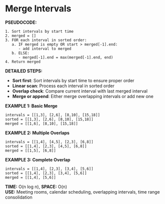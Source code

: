 # Merge Intervals

**PSEUDOCODE:**
```
1. Sort intervals by start time
2. merged = []
3. FOR each interval in sorted order:
   a. IF merged is empty OR start > merged[-1].end:
      - add interval to merged
   b. ELSE:
      - merged[-1].end = max(merged[-1].end, end)
4. Return merged
```

**DETAILED STEPS:**
- **Sort first**: Sort intervals by start time to ensure proper order
- **Linear scan**: Process each interval in sorted order
- **Overlap check**: Compare current interval with last merged interval
- **Merge or append**: Either merge overlapping intervals or add new one

**EXAMPLE 1: Basic Merge**
```
intervals = [[1,3], [2,6], [8,10], [15,18]]
sorted = [[1,3], [2,6], [8,10], [15,18]]
merged = [[1,6], [8,10], [15,18]]
```

**EXAMPLE 2: Multiple Overlaps**
```
intervals = [[1,4], [4,5], [2,3], [6,8]]
sorted = [[1,4], [2,3], [4,5], [6,8]]
merged = [[1,5], [6,8]]
```

**EXAMPLE 3: Complete Overlap**
```
intervals = [[1,4], [2,3], [3,4], [5,6]]
sorted = [[1,4], [2,3], [3,4], [5,6]]
merged = [[1,4], [5,6]]
```

**TIME:** O(n log n), **SPACE:** O(n)  
**USE:** Meeting rooms, calendar scheduling, overlapping intervals, time range consolidation 